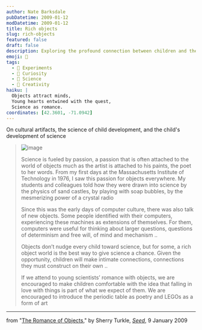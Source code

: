 ```yaml
---
author: Nate Barksdale
pubDatetime: 2009-01-12
modDatetime: 2009-01-12
title: Rich objects
slug: rich-objects
featured: false
draft: false
description: Exploring the profound connection between children and their interaction with cultural artifacts, as highlighted in Sherry Turkle's reflections on the power of objects in science education.
emoji: 🎨
tags:
  - 🧪 Experiments
  - 🧠 Curiosity
  - 🔬 Science
  - 🧩 Creativity
haiku: |
  Objects attract minds,  
  Young hearts entwined with the quest,  
  Science as romance.
coordinates: [42.3601, -71.0942]
---
```


On cultural artifacts, the science of child development, and the child's development of science

> ![image](http://culture-making.com/media/OMMLegoWideARTICLE_210.jpg)
>
> Science is fueled by passion, a passion that is often attached to the world of objects much as the artist is attached to his paints, the poet to her words. From my first days at the Massachusetts Institute of Technology in 1976, I saw this passion for objects everywhere. My students and colleagues told how they were drawn into science by the physics of sand castles, by playing with soap bubbles, by the mesmerizing power of a crystal radio
>
> Since this was the early days of computer culture, there was also talk of new objects. Some people identified with their computers, experiencing these machines as extensions of themselves. For them, computers were useful for thinking about larger questions, questions of determinism and free will, of mind and mechanism ..
>
> Objects don’t nudge every child toward science, but for some, a rich object world is the best way to give science a chance. Given the opportunity, children will make intimate connections, connections they must construct on their own ..
>
> If we attend to young scientists’ romance with objects, we are encouraged to make children comfortable with the idea that falling in love with things is part of what we expect of them. We are encouraged to introduce the periodic table as poetry and LEGOs as a form of art

---

from "[The Romance of Objects](http://www.seedmagazine.com/news/2009/01/sherry_turkle_on_the_romance_o.php)," by Sherry Turkle, [_Seed_](http://www.seedmagazine.com/news/2009/01/sherry_turkle_on_the_romance_o.php), 9 January 2009
